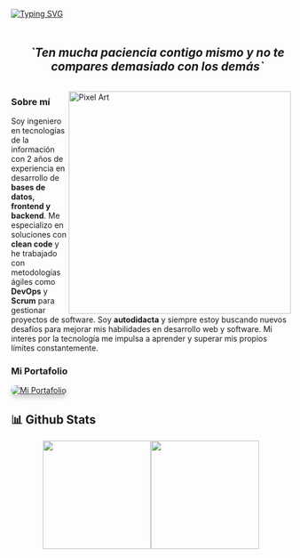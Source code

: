 <!-- Presentation -->

[![Typing SVG](<https://readme-typing-svg.demolab.com?font=Monserrat&size=24&pause=1000&color=919FFF&width=520&lines=Hola+%F0%9F%91%8B+soy+Erick+Desarrollador+Web+%F0%9F%92%BB;%E2%9D%84%EF%B8%8F%F0%9F%8E%A8;%3CLambda(%CE%BB)%2F%3E>)](https://git.io/typing-svg)

<!-- GIF -->
<!-- <div align="center">
  <img src="/github-contribution-grid-snake-dark.svg" alt="Contributions" width="100%" />
</div> -->

<!-- Personal Quote -->

<!-- About Me -->
<div  id="user-content-toc" style="margin-top: 20px; margin-bottom: 20px">
  <ul align="center">
    <summary>
      <h2 style="display: inline-block">
        <i>
          `Ten mucha paciencia contigo mismo y no te compares demasiado con los
          demás`
        </i>
      </h2>
    </summary>
  </ul>
  <img
    src="https://64.media.tumblr.com/cb1a6d28f1f97fe56c0764cdf40fc92c/d662df3b2e19bcdc-c5/s540x810/1d8b292967d40c6c00663f2ce51de270d366994c.gifv"
    alt="Pixel Art"
    align="right"
    width="400"
  />
 <!-- Descripción personal con espaciado adecuado -->

### Sobre mí

Soy ingeniero en tecnologías de la información con 2 años de experiencia en desarrollo de **bases de datos, frontend y backend**. 
Me especializo en soluciones con **clean code** y he trabajado con metodologías ágiles como **DevOps** y **Scrum** para gestionar proyectos
de software. Soy **autodidacta** y siempre estoy buscando nuevos desafíos para mejorar mis
habilidades en desarrollo web y software.
Mi interes por la tecnología me impulsa a aprender y superar mis propios límites constantemente.

</div>

### Mi Portafolio

<div>
  <a href="https://khelde.vercel.app/" target="_blank">
    <img src="https://img.shields.io/badge/Visita%20mi%20portafolio-00C4CC?style=for-the-badge&logo=vercel&logoColor=white" alt="Mi Portafolio" style="border-radius: 12px; box-shadow: 0 4px 8px rgba(0, 0, 0, 0.2);">
  </a>
</div>

## 📊 Github Stats

<div align="center" style="display: flex; justify-content: center;">
    <img height="195px" src='https://github-readme-stats.vercel.app/api?username=muke78&theme=one_dark_pro&hide_border=false&include_all_commits=true&count_private=false'/>
    <img height="195px" src='https://github-readme-stats.vercel.app/api/top-langs/?username=muke78&theme=one_dark_pro&hide_border=false&include_all_commits=false&count_private=false&layout=compact'/>
</div>
